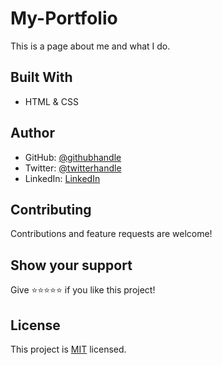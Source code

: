 # My-Portfolio
This is a page about me and what I do.

## Built With

- HTML & CSS

## Author

- GitHub: [@githubhandle](https://github.com/DJ-MrJay)
- Twitter: [@twitterhandle](https://twitter.com/jonah_wambua)
- LinkedIn: [LinkedIn](https://www.linkedin.com/in/mr-jay/)

## Contributing

Contributions and feature requests are welcome!

## Show your support

Give ⭐️⭐️⭐️⭐️⭐️ if you like this project!

## License

This project is [MIT](./MIT.md) licensed.